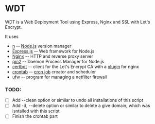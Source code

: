 # WDT
WDT is a Web Deployment Tool using Express, Nginx and SSL with Let's Encrypt. </br>

It uses
- [n](https://github.com/tj/n) -- [Node.js](https://nodejs.org/en/) version manager
- [Express.js](https://expressjs.com/) -- Web framework for Node.js
- [Nginx](https://nginx.org/) --  HTTP and reverse proxy server
- [pm2](https://pm2.keymetrics.io/) -- Daemon Process Manager for Node.js
- [certbot](https://github.com/certbot/certbot) -- client for the Let's Encrypt CA with a [plugin](https://packages.debian.org/buster/python3-certbot-nginx) for nginx
- [crontab](https://man7.org/linux/man-pages/man5/crontab.5.html) -- [cron job](https://en.wikipedia.org/wiki/Cron) creator and scheduler
- [ufw](https://wiki.archlinux.org/title/Uncomplicated_Firewall) -- program for managing a netfilter firewall

### TODO:
- [ ] Add --clean option or similar to undo all installations of this script
- [ ] Add -d, --delete option or similar to delete a give domain, which was isntalled with this script
- [ ] Finish the crontab part
